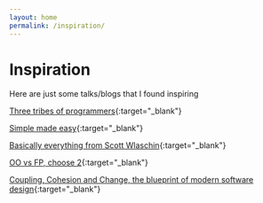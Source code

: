 ```yaml
---
layout: home
permalink: /inspiration/
---
```


# Inspiration

Here are just some talks/blogs that I found inspiring

<i class="fa-solid fa-blog"></i> [Three tribes of programmers](https://josephg.com/blog/3-tribes/){:target="_blank"}

<i class="fa-solid fa-video"></i> [Simple made easy](https://www.infoq.com/presentations/Simple-Made-Easy/){:target="_blank"}

<i class="fa-solid fa-video"></i> [Basically everything from Scott Wlaschin](https://fsharpforfunandprofit.com/video/){:target="_blank"}

<i class="fa-solid fa-video"></i> [OO vs FP, choose 2](https://www.youtube.com/watch?v=8GWZE2Y2O9E){:target="_blank"}

<i class="fa-solid fa-video"></i> [Coupling, Cohesion and Change, the blueprint of modern software design]([https://www.youtube.com/watch?v=8GWZE2Y2O9E](https://www.youtube.com/watch?v=ZHhzw53G9bU)){:target="_blank"}
